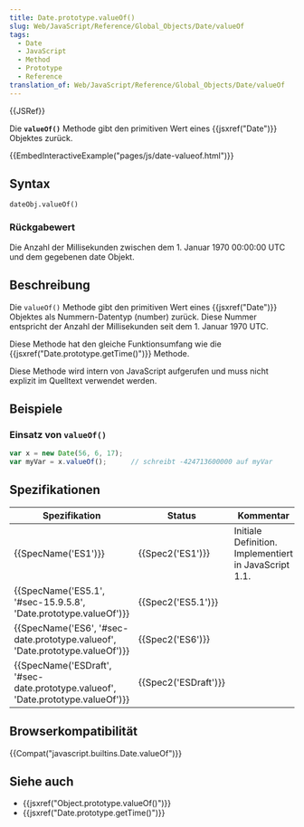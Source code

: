 ```yaml
---
title: Date.prototype.valueOf()
slug: Web/JavaScript/Reference/Global_Objects/Date/valueOf
tags:
  - Date
  - JavaScript
  - Method
  - Prototype
  - Reference
translation_of: Web/JavaScript/Reference/Global_Objects/Date/valueOf
---
```

{{JSRef}}

Die **`valueOf()`** Methode gibt den primitiven Wert eines {{jsxref("Date")}} Objektes zurück.

{{EmbedInteractiveExample("pages/js/date-valueof.html")}}

## Syntax

    dateObj.valueOf()

### Rückgabewert

Die Anzahl der Millisekunden zwischen dem 1. Januar 1970 00:00:00 UTC und dem gegebenen date Objekt.

## Beschreibung

Die `valueOf()` Methode gibt den primitiven Wert eines {{jsxref("Date")}} Objektes als Nummern-Datentyp (number) zurück. Diese Nummer entspricht der Anzahl der Millisekunden seit dem 1. Januar 1970 UTC.

Diese Methode hat den gleiche Funktionsumfang wie die {{jsxref("Date.prototype.getTime()")}} Methode.

Diese Methode wird intern von JavaScript aufgerufen und muss nicht explizit im Quelltext verwendet werden.

## Beispiele

### Einsatz von `valueOf()`

```js
var x = new Date(56, 6, 17);
var myVar = x.valueOf();      // schreibt -424713600000 auf myVar
```

## Spezifikationen

| Spezifikation                                                                                                | Status                       | Kommentar                                             |
| ------------------------------------------------------------------------------------------------------------ | ---------------------------- | ----------------------------------------------------- |
| {{SpecName('ES1')}}                                                                                     | {{Spec2('ES1')}}         | Initiale Definition. Implementiert in JavaScript 1.1. |
| {{SpecName('ES5.1', '#sec-15.9.5.8', 'Date.prototype.valueOf')}}                         | {{Spec2('ES5.1')}}     |                                                       |
| {{SpecName('ES6', '#sec-date.prototype.valueof', 'Date.prototype.valueOf')}}         | {{Spec2('ES6')}}         |                                                       |
| {{SpecName('ESDraft', '#sec-date.prototype.valueof', 'Date.prototype.valueOf')}} | {{Spec2('ESDraft')}} |                                                       |

## Browserkompatibilität

{{Compat("javascript.builtins.Date.valueOf")}}

## Siehe auch

- {{jsxref("Object.prototype.valueOf()")}}
- {{jsxref("Date.prototype.getTime()")}}
